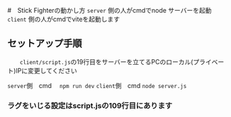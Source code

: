 #　Stick Fighterの動かし方
   `server` 側の人がcmdでnode サーバーを起動
   `client` 側の人がcmdでviteを起動します
## セットアップ手順
　　`client/script.js`の19行目をサーバーを立てるPCのローカル(プライベート)IPに変更してください

   `server`側　cmd　
    ```
        npm run dev
    ```
   `client`側　cmd
    ```
    node server.js
    ```

### ラグをいじる設定はscript.jsの109行目にあります